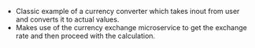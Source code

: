 * Classic example of a currency converter which takes inout from user and converts it to actual values.
* Makes use of the currency exchange microservice to get the exchange rate and then proceed with the calculation.
